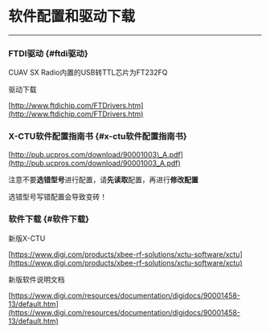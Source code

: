 # 软件配置和驱动下载

---



### FTDI驱动 {#ftdi驱动}

CUAV SX Radio内置的USB转TTL芯片为FT232FQ

驱动下载

[http://www.ftdichip.com/FTDrivers.htm](http://www.ftdichip.com/FTDrivers.htm)

### X-CTU软件配置指南书 {#x-ctu软件配置指南书}

[http://pub.ucpros.com/download/90001003\_A.pdf](http://pub.ucpros.com/download/90001003_A.pdf)

注意不要**选错型号**进行配置，请**先读取**配置，再进行**修改配置**

选错型号写错配置会导致变砖！

### 软件下载 {#软件下载}

新版X-CTU

[https://www.digi.com/products/xbee-rf-solutions/xctu-software/xctu](https://www.digi.com/products/xbee-rf-solutions/xctu-software/xctu)

新版软件说明文档

[https://www.digi.com/resources/documentation/digidocs/90001458-13/default.htm](https://www.digi.com/resources/documentation/digidocs/90001458-13/default.htm)

